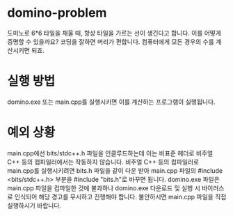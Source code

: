 # domino-problem
도미노로 6*6 타일을 채울 때, 항상 타일을 가르는 선이 생긴다고 합니다. 이를 어떻게 증명할 수 있을까요? 코딩을 잘하면 머리가 편합니다. 컴퓨터에게 모든 경우의 수를 계산시키면 되죠.

# 실행 방법
domino.exe 또는 main.cpp를 실행시키면 이를 계산하는 프로그램이 실행됩니다.

# 예외 상황
main.cpp에선 bits/stdc++.h 파일을 인클루드하는데 이는 비표준 헤더로 비주얼 C++ 등의 컴파일러에서는 작동하지 않습니다. 
비주얼 C++ 등의 컴파일러로 main.cpp를 실행시키려면 bits.h 파일을 같이 다운 받아 main.cpp 파일의 #include <bits/stdc++.h> 부분을 #include "bits.h"로 바꾸면 됩니다.
domino.exe 파일은 main.cpp 파일을 컴파일한 것에 불과하나 domino.exe 다운로드 및 실행 시 바이러스로 인식되어 해당 경고를 무시하고 진행해야 합니다. 불안하시면 main.cpp 파일을 직접 실행하시기 바랍니다.
